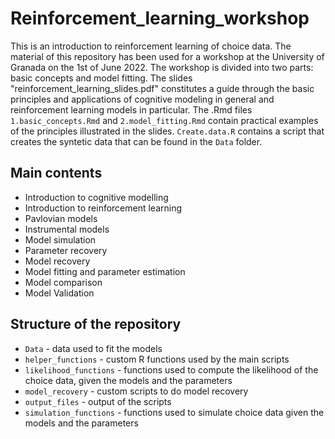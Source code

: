# Reinforcement_learning_workshop
This is an introduction to reinforcement learning of choice data. The material of this repository
has been used for a workshop at the University of Granada on the 1st of June 2022. 
The workshop is divided into two parts: basic concepts and model fitting. 
The slides "reinforcement_learning_slides.pdf" constitutes a guide through the basic principles and applications of cognitive modeling in general and reinforcement learning models in particular. The .Rmd files `1.basic_concepts.Rmd` and `2.model_fitting.Rmd` contain practical examples of the principles illustrated in the slides. 
`Create.data.R` contains a script that creates the syntetic data that can be found in the `Data` folder.

## Main contents
- Introduction to cognitive modelling
- Introduction to reinforcement learning
- Pavlovian models
- Instrumental models
- Model simulation
- Parameter recovery
- Model recovery
- Model fitting and parameter estimation
- Model comparison
- Model Validation

## Structure of the repository
- `Data` - data used to fit the models 
- `helper_functions` - custom R functions used by the main scripts
- `likelihood_functions` - functions used to compute the likelihood of the choice data, given the models and the parameters
- `model_recovery` - custom scripts to do model recovery
- `output_files` - output of the scripts
- `simulation_functions` - functions used to simulate choice data given the models and the parameters